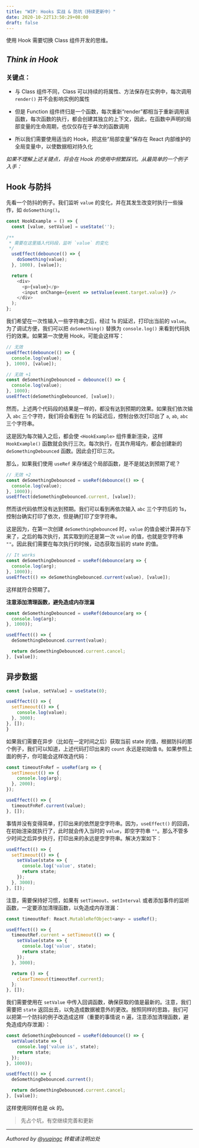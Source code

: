 ```yaml
---
title: "WIP: Hooks 实战 & 防坑（持续更新中）"
date: 2020-10-22T13:50:29+08:00
draft: false
---
```


使用 Hook 需要切换 Class 组件开发的思维。

<!--more-->

## *Think in Hook*

### 关键点：

- 与 Class 组件不同，Class 可以持续的将属性、方法保存在实例中，每次调用 `render()` 并不会影响实例的属性

- 但是 Function 组件终归是一个函数，每次重新“render”都相当于重新调用该函数，每次函数的执行，都会创建其独立的上下文，因此，在函数中声明的局部变量的生命周期，也仅仅存在于单次的函数调用

- 所以我们需要使用适当的 Hook，把这些“局部变量”保存在 React 内部维护的全局变量中，以使数据相对持久化

*如果不理解上述关键点，将会在 Hook 的使用中频繁踩坑。从最简单的一个例子入手：*

## Hook 与防抖

先看一个防抖的例子。我们监听 `value` 的变化，并在其发生改变时执行一些操作，如 `doSomething()`。

```js
const HookExample = () => {
  const [value, setValue] = useState('');

/**
 * 需要在这里插入代码段，监听 `value` 的变化
 */
  useEffect(debounce(() => {
    doSomething(value);
  }, 1000), [value]);

  return (
    <div>
      <p>{value}</p>
      <input onChange={event => setValue(event.target.value)} />
    </div>
  );
};
```

我们希望在一次性输入一些字符串之后，经过 1s 的延迟，打印出当前的 `value`。为了调试方便，我们可以把 `doSomething()` 替换为 `console.log()` 来看到代码执行的效果。如果第一次使用 Hook，可能会这样写：

```js
// 无效
useEffect(debounce(() => {
  console.log(value);
}, 1000), [value]);
```

```js
// 无效 +1
const deSomethingDebounced = debounce(() => {
  console.log(value);
}, 1000);
useEffect(deSomethingDebounced, [value]);
```

然而，上述两个代码段的结果是一样的，都没有达到预期的效果。如果我们依次输入 `abc` 三个字符，我们将会看到在 1s 的延迟后，控制台依次打印出了 `a`, `ab`, `abc` 三个字符串。

这是因为每次输入之后，都会使 `<HookExample>` 组件重新渲染，这样 `HookExample()` 函数就会执行三次。每次执行，在其作用域内，都会创建新的 `deSomethingDebounced` 函数。因此会打印三次。

那么，如果我们使用 `useRef` 来存储这个局部函数，是不是就达到预期了呢？

```js
// 无效 +2
const deSomethingDebounced = useRef(debounce(() => {
  console.log(value);
}, 1000));
useEffect(deSomethingDebounced.current, [value]);
```

然而该代码依然没有达到预期。我们可以看到再依次输入 `abc` 三个字符后的 1s，控制台确实打印了依次，但是确打印了空字符串。

这是因为，在第一次创建 `deSomethingDebounced` 时，`value` 的值会被计算并存下来了，之后的每次执行，其实取到的还是第一次 `value` 的值，也就是空字符串 `""`。因此我们需要在每次执行的时候，动态获取当前的 state 的值。

```js
// It works
const deSomethingDebounced = useRef(debounce(arg => {
  console.log(arg);
}, 1000));
useEffect(() => deSomethingDebounced.current(value), [value]);
```

这样就符合预期了。

**注意添加清理函数，避免造成内存泄漏**

```js {linenos=table,hl_lines=["8"]}
const deSomethingDebounced = useRef(debounce(arg => {
  console.log(arg);
}, 1000));

useEffect(() => {
  deSomethingDebounced.current(value);

  return deSomethingDebounced.current.cancel;
}, [value]);
```

## 异步数据

```js
const [value, setValue] = useState(0);

useEffect(() => {
  setTimeout(() => {
    console.log(value);
  }, 3000);
}, []);
}
```

如果我们需要在异步（比如在一定时间之后）获取当前 state 的值，根据防抖的那个例子，我们可以知道，上述代码打印出来的 `count` 永远是初始值 `0`。如果参照上面的例子，你可能会这样改造代码：

```js
const timeoutFnRef = useRef(arg => {
  setTimeout(() => {
    console.log(arg);
  }, 2000);
});

useEffect(() => {
  timeoutFnRef.current(value);
}, []);
```

事情并没有变得简单，打印出来的依然是空字符串。因为，`useEffect()` 的回调，在初始渲染就执行了，此时就会传入当时的 `value`，即空字符串 `""`。那么不管多少时间之后异步执行，打印出来的永远是空字符串。解决方案如下：

```js {linenos=table,hl_lines=["5"]}
useEffect(() => {
  setTimeout(() => {
    setValue(state => {
      console.log('value', state);
      return state;
    });
  }, 3000);
}, []);
```

注意，需要保持好习惯，如果有 `setTimeout`、`setInterval` 或者添加事件的监听函数，一定要添加清理函数，以免造成内存泄漏：

```js {linenos=table,hl_lines=["11-13"]}
const timeoutRef: React.MutableRefObject<any> = useRef();

useEffect(() => {
  timeoutRef.current = setTimeout(() => {
    setValue(state => {
      console.log('value', state);
      return state;
    });
  }, 3000);

  return () => {
    clearTimeout(timeoutRef.current);
  };
}, []);
```

我们需要使用在 `setValue` 中传入回调函数，确保获取的值是最新的。注意，我们需要把 `state` 返回出去，以免造成数据被意外的更改。按照同样的思路，我们可以把第一个防抖的例子改造成这样（重要的事情说 n 遍，注意添加清理函数，避免造成内存泄漏）：

```js
const deSomethingDebounced = useRef(debounce(() => {
  setValue(state => {
    console.log('value is', state);
    return state;
  });
}, 1000));

useEffect(() => {
  deSomethingDebounced.current();

  return deSomethingDebounced.current.cancel;
}, [value]);
```

这样使用同样也是 ok 的。

>先占个坑，有空继续完善和更新

---
*Authored by <a target="_blank" href="https://github.com/yuqingc">@yuqingc</a> 转载请注明出处*
